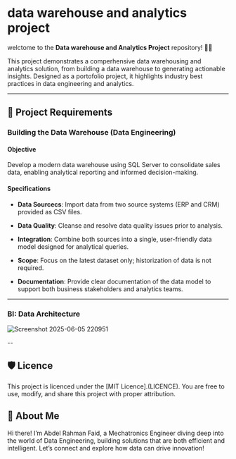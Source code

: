 # data warehouse and analytics project

welctome to the **Data warehouse and Analytics Project** repository! 🚀🚀

This project demonstrates a comperhensive data warehousing and analytics solution, from building a data warehouse to generating actionable insights. Designed as a portofolio project, it highlights industry best practices in data engineering and analytics.

---

## 🚀 Project Requirements

### Building the Data Warehouse (Data Engineering)

#### Objective
Develop a modern data warehouse using SQL Server to consolidate sales data, enabling analytical reporting and informed decision-making.

#### Specifications
- **Data Sourcecs**: Import data from two source systems (ERP and CRM) provided as CSV files.

- **Data Quality**: Cleanse and resolve data quality issues prior to analysis.

- **Integration**: Combine both sources into a single, user-friendly data model designed for analytical queries.

- **Scope**: Focus on the latest dataset only; historization of data is not required.

- **Documentation**: Provide clear documentation of the data model to support both business stakeholders and analytics teams.

---

### BI: Data Architecture

![Screenshot 2025-06-05 220951](https://github.com/user-attachments/assets/e4c78461-9f13-4b8c-a3a1-65eff2bcc6a6)

--

## 🛡️ Licence 

This project is licenced under the [MIT Licence].(LICENCE). You are free to use, modify, and share this project with proper attribution.

## 👋 About Me

Hi there! I’m Abdel Rahman Faid, a Mechatronics Engineer diving deep into the world of Data Engineering, building solutions that are both efficient and intelligent. Let’s connect and explore how data can drive innovation!



  

